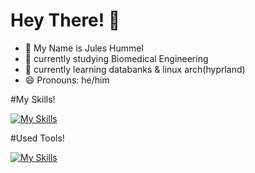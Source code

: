 # Hey There! 👋

- 👋 My Name is Jules Hummel
- 👀 currently studying Biomedical Engineering
- 💞️ currently learning databanks & linux arch(hyprland)
- 😄 Pronouns: he/him


#My Skills!


[![My Skills](https://skillicons.dev/icons?i=html,arduino,cs,py,qt)](https://skillicons.dev)

#Used Tools!

[![My Skills](https://skillicons.dev/icons?i=obsidian,ubuntu,vscode,windows)](https://skillicons.dev)
  

<!---
JuleeC/JuleeC is a ✨ special ✨ repository because its `README.md` (this file) appears on your GitHub profile.
You can click the Preview link to take a look at your changes.
--->
